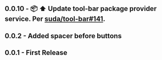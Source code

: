 ## 0.0.10 - :package: :arrow_up: Update tool-bar package provider service. Per [suda/tool-bar#141][].
## 0.0.2 - Added spacer before buttons
## 0.0.1 - First Release

[suda/tool-bar#141]: https://github.com/suda/tool-bar/issues/141
